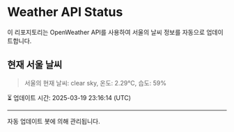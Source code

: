 
# Weather API Status

이 리포지토리는 OpenWeather API를 사용하여 서울의 날씨 정보를 자동으로 업데이트합니다.

## 현재 서울 날씨
> 서울의 현재 날씨: clear sky, 온도: 2.29°C, 습도: 59%

⏳ 업데이트 시간: 2025-03-19 23:16:14 (UTC)

---
자동 업데이트 봇에 의해 관리됩니다.
